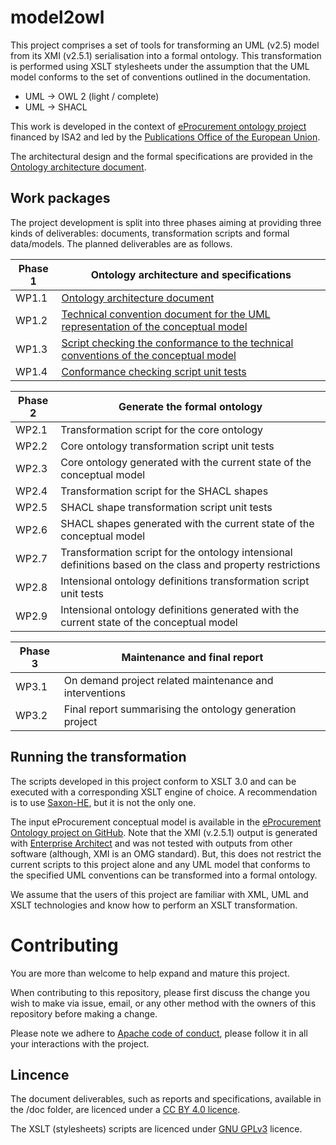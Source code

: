 # model2owl

This project comprises a set of tools for transforming an UML (v2.5) model from its XMI (v2.5.1) serialisation into a formal ontology. This transformation is performed using XSLT stylesheets under the assumption that the UML model conforms to the set of conventions outlined in the documentation.    

* UML -> OWL 2 (light / complete)
* UML -> SHACL

This work is developed in the context of [eProcurement ontology project](https://github.com/eprocurementontology/eprocurementontology) financed by ISA2 and led by the [Publications Office of the European Union](https://op.europa.eu/en/).

The architectural design and the formal specifications are provided in the [Ontology architecture document](doc/ontology-architecture/wp1-1-ontology-architecture-2020-05-03.pdf).  

##  Work packages

The project development is split into three phases aiming at providing three kinds of deliverables: documents, transformation scripts and formal data/models. The planned deliverables are as follows.

| Phase 1 	| Ontology architecture and specifications 	|
|--------	|-----------------------------------------------------------------------------------------------------------------------------	|
| WP1.1 	| [Ontology architecture document](doc/ontology-architecture/wp1-1-ontology-architecture-2020-05-03.pdf) 	|
| WP1.2 	| [Technical convention document for the UML representation of the conceptual model](doc/uml-conventions/wp1-2-uml-conventions-2020-05-03.pdf)	|
| WP1.3 	| [Script checking the conformance to the technical conventions of the conceptual model](src/html-conventions-report.xsl) 	|
| WP1.4 	| [Conformance checking script unit tests](test/unitTests/test-html-conventions-lib) 	|


| Phase 2 	| Generate the formal ontology 	|
|--------	|-----------------------------------------------------------------------------------------------------------------------------	|
| WP2.1 	| Transformation script for the core ontology 	|
| WP2.2 	| Core ontology transformation script unit tests 	|
| WP2.3 	| Core ontology generated with the current state of the conceptual model 	|
| WP2.4 	| Transformation script for the SHACL shapes 	|
| WP2.5 	| SHACL shape transformation script unit tests 	|
| WP2.6 	| SHACL shapes generated with the current state of the conceptual model 	|
| WP2.7 	| Transformation script for the ontology intensional definitions based on the class and property restrictions 	|
| WP2.8 	| Intensional ontology definitions transformation script unit tests 	|
| WP2.9 	| Intensional ontology definitions generated with the current state of the conceptual model 	|

| Phase 3 	| Maintenance and final report 	|
|--------	|-----------------------------------------------------------------------------------------------------------------------------	|
| WP3.1 	| On demand project related maintenance and interventions  	|
| WP3.2 	| Final report summarising the ontology generation project 	|


## Running the transformation

The scripts developed in this project conform to XSLT 3.0 and can be executed with a corresponding XSLT engine of choice. A recommendation is to use [Saxon-HE](http://saxon.sourceforge.net/), but it is not the only one.

The input eProcurement conceptual model is available in the [eProcurement Ontology project on GitHub](https://github.com/eprocurementontology/eprocurementontology). Note that the XMI (v.2.5.1) output is generated with [Enterprise Architect](https://sparxsystems.com/products/ea/index.html) and was not tested with outputs from other software (although, XMI is an OMG standard). But, this does not restrict the current scripts to this project alone and any UML model that conforms to the specified UML conventions can be transformed into a formal ontology.    

We assume that the users of this project are familiar with XML, UML and XSLT technologies and know how to perform an XSLT transformation. 

# Contributing
You are more than welcome to help expand and mature this project. 

When contributing to this repository, please first discuss the change you wish to make via issue, email, or any other method with the owners of this repository before making a change.

Please note we adhere to [Apache code of conduct](https://www.apache.org/foundation/policies/conduct), please follow it in all your interactions with the project.  

## Lincence 

The document deliverables, such as reports and specifications, available in the /doc folder, are licenced under a [CC BY 4.0 licence](https://creativecommons.org/licenses/by/4.0/deed.en).

The XSLT (stylesheets) scripts are licenced under [GNU GPLv3](https://www.gnu.org/licenses/gpl-3.0.en.html) licence. 

        





